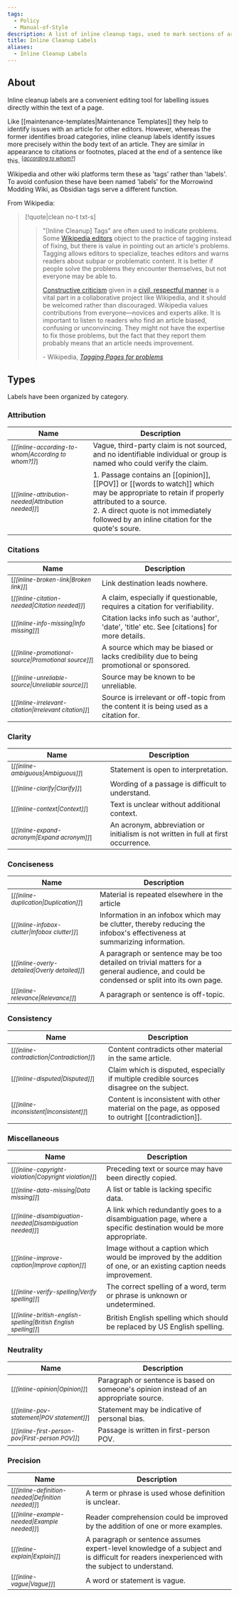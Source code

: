 ```yaml
---
tags:
  - Policy
  - Manual-of-Style
description: A list of inline cleanup tags, used to mark sections of article requiring editorial attention.
title: Inline Cleanup Labels
aliases:
  - Inline Cleanup Labels
---
```

## About

Inline cleanup labels are a convenient editing tool for labelling issues directly within the text of a page.

Like [[maintenance-templates|Maintenance Templates]] they help to identify issues with an article for other editors. However, whereas the former identifies broad categories, inline cleanup labels identify issues more precisely within the body text of an article. They are similar in appearance to citations or footnotes, placed at the end of a sentence like this. <sup>\[_[according to whom?](https://en.m.wikipedia.org/wiki/Wikipedia:Manual_of_Style/Words_to_watch#Unsupported_attributions)_\]</sup>

Wikipedia and other wiki platforms term these as 'tags' rather than 'labels'. To avoid confusion these have been named 'labels' for the Morrowind Modding Wiki, as Obsidian tags serve a different function.

From Wikipedia:

> [!quote|clean no-t txt-s]
> > "\[Inline Cleanup\] Tags" are often used to indicate problems. Some [Wikipedia editors](https://en.m.wikipedia.org/wiki/Wikipedia:Wikipedians "Wikipedia:Wikipedians") object to the practice of tagging instead of fixing, but there is value in pointing out an article's problems. Tagging allows editors to specialize, teaches editors and warns readers about subpar or problematic content. It is better if people solve the problems they encounter themselves, but not everyone may be able to.
> > 
> > [Constructive criticism](https://en.m.wikipedia.org/wiki/Constructive_criticism "Constructive criticism") given in a [civil, respectful manner](https://en.m.wikipedia.org/wiki/Wikipedia:CIVIL "Wikipedia:CIVIL") is a vital part in a collaborative project like Wikipedia, and it should be welcomed rather than discouraged. Wikipedia values contributions from everyone—novices and experts alike. It is important to listen to readers who find an article biased, confusing or unconvincing. They might not have the expertise to fix those problems, but the fact that they report them probably means that an article needs improvement.
> >
> > \- Wikipedia, _[Tagging Pages for problems](https://en.m.wikipedia.org/wiki/Wikipedia:Tagging_pages_for_problems)_

## Types

Labels have been organized by category.

### Attribution

| Name                                                                | Description                                                                                                                                                                                                                            |
| ------------------------------------------------------------------- | -------------------------------------------------------------------------------------------------------------------------------------------------------------------------------------------------------------------------------------- |
| <sup>\[_[[inline-according-to-whom\|According to whom?]]_\]</sup> | Vague, third-party claim is not sourced, and no identifiable individual or group is named who could verify the claim.                                                                                                                  |
| <sup>\[_[[inline-attribution-needed\|Attribution needed]]_\]</sup>                           | 1. Passage contains an [[opinion]], [[POV]] or [[words to watch]] which may be appropriate to retain if properly attributed to a source.<br>2. A direct quote is not immediately followed by an inline citation for the quote's soure. |

### Citations

| Name                                                                   | Description                                                                                  |
| ---------------------------------------------------------------------- | -------------------------------------------------------------------------------------------- |
| <sup>\[_[[inline-broken-link\|Broken link]]_\]</sup>                 | Link destination leads nowhere.                                                              |
| <sup>\[_[[inline-citation-needed\|Citation needed]]_\]</sup>         | A claim, especially if questionable, requires a citation for verifiability.                  |
| <sup>\[_[[inline-info-missing\|Info missing]]_\]</sup>               | Citation lacks info such as 'author', 'date', 'title' etc. See [citations] for more details. |
| <sup>\[_[[inline-promotional-source\|Promotional source]]_\]</sup>   | A source which may be biased or lacks credibility due to being promotional or sponsored.     |
| <sup>\[_[[inline-unreliable-source\|Unreliable source]]_\]</sup>     | Source may be known to be unreliable.                                                        |
| <sup>\[_[[inline-irrelevant-citation\|Irrelevant citation]]_\]</sup> | Source is irrelevant or off-topic from the content it is being used as a citation for.       |
### Clarity

| Name                                                         | Description                                                                        |
| ------------------------------------------------------------ | ---------------------------------------------------------------------------------- |
| <sup>\[_[[inline-ambiguous\|Ambiguous]]_\]</sup>           | Statement is open to interpretation.                                               |
| <sup>\[_[[inline-clarify\|Clarify]]_\]</sup>               | Wording of a passage is difficult to understand.                                   |
| <sup>\[_[[inline-context\|Context]]_\]</sup>               | Text is unclear without additional context.                                        |
| <sup>\[_[[inline-expand-acronym\|Expand acronym]]_\]</sup> | An acronym, abbreviation or initialism is not written in full at first occurrence. |

### Conciseness

| Name                                                           | Description                                                                                                                               |
| -------------------------------------------------------------- | ----------------------------------------------------------------------------------------------------------------------------------------- |
| <sup>\[_[[inline-duplication\|Duplication]]_\]</sup>         | Material is repeated elsewhere in the article                                                                                             |
| <sup>\[_[[inline-infobox-clutter\|Infobox clutter]]_\]</sup> | Information in an infobox which may be clutter, thereby reducing the infobox's effectiveness at summarizing information.                  |
| <sup>\[_[[inline-overly-detailed\|Overly detailed]]_\]</sup> | A paragraph or sentence may be too detailed on trivial matters for a general audience, and could be condensed or split into its own page. |
| <sup>\[_[[inline-relevance\|Relevance]]_\]</sup>             | A paragraph or sentence is off-topic.                                                                                                     |

### Consistency

| Name                                                       | Description                                                                                        |
| ---------------------------------------------------------- | -------------------------------------------------------------------------------------------------- |
| <sup>\[_[[inline-contradiction\|Contradiction]]_\]</sup> | Content contradicts other material in the same article.                                            |
| <sup>\[_[[inline-disputed\|Disputed]]_\]</sup>           | Claim which is disputed, especially if multiple credible sources disagree on the subject.          |
| <sup>\[_[[inline-inconsistent\|Inconsistent]]_\]</sup>   | Content is inconsistent with other material on the page, as opposed to outright [[contradiction]]. |

### Miscellaneous 

| Name                                                                             | Description                                                                                                       |
| -------------------------------------------------------------------------------- | ----------------------------------------------------------------------------------------------------------------- |
| <sup>\[_[[inline-copyright-violation\|Copyright violation]]_\]</sup>           | Preceding text or source may have been directly copied.                                                           |
| <sup>\[_[[inline-data-missing\|Data missing]]_\]</sup>                         | A list or table is lacking specific data.                                                                         |
| <sup>\[_[[inline-disambiguation-needed\|Disambiguation needed]]_\]</sup>       | A link which redundantly goes to a disambiguation page, where a specific destination would be more appropriate.   |
| <sup>\[_[[inline-improve-caption\|Improve caption]]_\]</sup>                   | Image without a caption which would be improved by the addition of one, or an existing caption needs improvement. |
| <sup>\[_[[inline-verify-spelling\|Verify spelling]]_\]</sup>                   | The correct spelling of a word, term or phrase is unknown or undetermined.                                        |
| <sup>\[_[[inline-british-english-spelling\|British English spelling]]_\]</sup> | British English spelling which should be replaced by US English spelling.                                         |

### Neutrality

| Name                                                             | Description                                                                           |
| ---------------------------------------------------------------- | ------------------------------------------------------------------------------------- |
| <sup>\[_[[inline-opinion\|Opinion]]_\]</sup>                   | Paragraph or sentence is based on someone's opinion instead of an appropriate source. |
| <sup>\[_[[inline-pov-statement\|POV statement]]_\]</sup>       | Statement may be indicative of personal bias.                                         |
| <sup>\[_[[inline-first-person-pov\|First-person POV]]_\]</sup> | Passage is written in first-person POV.                                               |

### Precision

| Name                                                               | Description                                                                                                                                    |
| ------------------------------------------------------------------ | ---------------------------------------------------------------------------------------------------------------------------------------------- |
| <sup>\[_[[inline-definition-needed\|Definition needed]]_\]</sup> | A term or phrase is used whose definition is unclear.                                                                                          |
| <sup>\[_[[inline-example-needed\|Example needed]]_\]</sup>       | Reader comprehension could be improved by the addition of one or more examples.                                                                |
| <sup>\[_[[inline-explain\|Explain]]_\]</sup>                     | A paragraph or sentence assumes expert-level knowledge of a subject and is difficult for readers inexperienced with the subject to understand. |
| <sup>\[_[[inline-vague\|Vague]]_\]</sup>                         | A word or statement is vague.                                                                                                                  |
